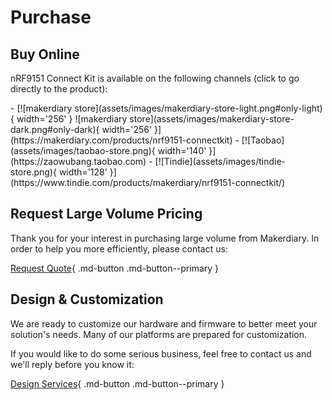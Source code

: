 # Purchase

## Buy Online

nRF9151 Connect Kit is available on the following channels (click to go directly to the product):

<div class="grid cards" markdown>
- [![makerdiary store](assets/images/makerdiary-store-light.png#only-light){ width='256' } ![makerdiary store](assets/images/makerdiary-store-dark.png#only-dark){ width='256' }](https://makerdiary.com/products/nrf9151-connectkit)
- [![Taobao](assets/images/taobao-store.png){ width='140' }](https://zaowubang.taobao.com)
- [![Tindie](assets/images/tindie-store.png){ width='128' }](https://www.tindie.com/products/makerdiary/nrf9151-connectkit/)
</div>

## Request Large Volume Pricing

Thank you for your interest in purchasing large volume from Makerdiary. In order to help you more efficiently, please contact us:

[Request Quote](https://makerdiary.com/pages/contact-us){ .md-button .md-button--primary }

## Design & Customization

We are ready to customize our hardware and firmware to better meet your solution's needs. Many of our platforms are prepared for customization.

If you would like to do some serious business, feel free to contact us and we'll reply before you know it:

[Design Services](https://makerdiary.com/pages/contact-us){ .md-button .md-button--primary }